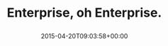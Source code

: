 ---
retweeted: false
source: <a href="https://about.twitter.com/products/tweetdeck" rel="nofollow">TweetDeck</a>
entities:
  user_mentions: []
  urls: []
  symbols: []
  media:
  - expanded_url: https://twitter.com/bascht/status/590078444551168000/photo/1
    indices:
    - '27'
    - '49'
    url: http://t.co/VZ47MYd8oB
    media_url: http://pbs.twimg.com/media/CDBhM79UgAAuDLn.png
    id_str: '590078426066747392'
    id: '590078426066747392'
    media_url_https: https://pbs.twimg.com/media/CDBhM79UgAAuDLn.png
    sizes:
      medium:
        w: '372'
        h: '167'
        resize: fit
      large:
        w: '372'
        h: '167'
        resize: fit
      small:
        w: '372'
        h: '167'
        resize: fit
      thumb:
        w: '150'
        h: '150'
        resize: crop
    type: photo
    display_url: pic.twitter.com/VZ47MYd8oB
  hashtags: []
display_text_range:
- '0'
- '49'
favorite_count: '0'
id_str: '590078444551168000'
truncated: false
retweet_count: '0'
id: '590078444551168000'
possibly_sensitive: false
created_at: Mon Apr 20 09:03:58 +0000 2015
favorited: false
full_text: Enterprise, oh Enterprise.
lang: fr
extended_entities:
  media:
  - expanded_url: https://twitter.com/bascht/status/590078444551168000/photo/1
    indices:
    - '27'
    - '49'
    url: http://t.co/VZ47MYd8oB
    media_url: http://pbs.twimg.com/media/CDBhM79UgAAuDLn.png
    id_str: '590078426066747392'
    id: '590078426066747392'
    media_url_https: https://pbs.twimg.com/media/CDBhM79UgAAuDLn.png
    sizes:
      medium:
        w: '372'
        h: '167'
        resize: fit
      large:
        w: '372'
        h: '167'
        resize: fit
      small:
        w: '372'
        h: '167'
        resize: fit
      thumb:
        w: '150'
        h: '150'
        resize: crop
    type: photo
    display_url: pic.twitter.com/VZ47MYd8oB
tags:
- pesos/twitter
date: '2015-04-20T09:03:58+00:00'
src: https://twitter.com/bascht/status/590078444551168000
original_url: https://twitter.com/bascht/status/590078444551168000
type: twitter_tweet
media_url: https://img.bascht.com/twitter/pbs.twimg.com/media/CDBhM79UgAAuDLn.png
text: Enterprise, oh Enterprise.
title: 'Enterprise, oh Enterprise.

  '

---